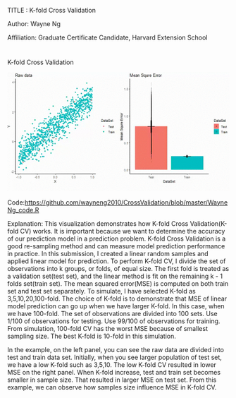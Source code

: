 TITLE : K-fold Cross Validation

Author: Wayne Ng

Affiliation: Graduate Certificate Candidate, Harvard Extension School 

#


K-fold Cross Validation

![Alt Text](WayneNg_artifact.gif)


Code:https://github.com/wayneng2010/CrossValidation/blob/master/WayneNg_code.R


Explanation: 
This visualization demonstrates how K-fold Cross Validation(K-fold CV) works. It is important because we want to determine the accuracy of our prediction model in a prediction problem. K-fold Cross Validation is a good re-sampling method and can measure model prediction performance in practice. In this submission, I created a linear random samples and applied linear model for prediction. To perform K-fold CV, I divide the set of observations into k groups, or folds, of equal size. The first fold is treated as a validation set(test set), and the linear method is fit on the remaining k - 1 folds set(train set). The mean squared error(MSE) is computed on both train set and test set separately. To simulate, I have selected K-fold as 3,5,10,20,100-fold. The choice of K-fold is to demonstrate that MSE of linear model prediction can go up when we have larger K-fold. In this case, when we have 100-fold. The set of observations are divided into 100 sets. Use 1/100 of observations for testing. Use 99/100 of observations for training. From simulation, 100-fold CV has the worst MSE because of smallest sampling size. The best K-fold is 10-fold in this simulation. 

In the example, on the left panel, you can see the raw data are divided into test and train data set. Initially, when you see larger population of test set, we have a low K-fold such as 3,5,10. The low K-fold CV resulted in lower MSE on the right panel. When K-fold increase, test and train set becomes smaller in sample size. That resulted in larger MSE on test set. From this example, we can observe how samples size influence MSE in K-fold CV. 
